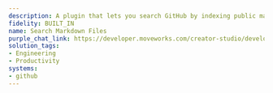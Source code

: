 ```yaml
---
description: A plugin that lets you search GitHub by indexing public markdown files.
fidelity: BUILT_IN
name: Search Markdown Files
purple_chat_link: https://developer.moveworks.com/creator-studio/developer-tools/purple-chat/?conversation=%7B%22startTimestamp%22%3A%2211%3A43%2BAM%22%2C%22messages%22%3A%5B%7B%22parts%22%3A%5B%7B%22richText%22%3A%22%3Cp%3EI+want+to+find+projects+that+use+the+term+%27Generative+AI%27%26nbsp%3B%3C%2Fp%3E%22%7D%5D%2C%22role%22%3A%22user%22%7D%2C%7B%22parts%22%3A%5B%7B%22reasoningSteps%22%3A%5B%7B%22richText%22%3A%22Searching+Github+for+repos+that+contain+%27Generative+AI%27+in+the+README%22%2C%22status%22%3A%22pending%22%7D%5D%7D%2C%7B%22richText%22%3A%22Here+are+a+few+repos+that+matched+your+search%3A%22%7D%2C%7B%22apiBlock%22%3A%7B%22code%22%3A%22%7B%5Cn++%5C%22items%5C%22%3A+%5B%5Cn++++%7B%5Cn++++++%5C%22name%5C%22%3A+%5C%22my-generative-ai-project%5C%22%2C%5Cn++++++%5C%22description%5C%22%3A+%5C%22A+project+exploring+generative+AI+techniques.%5C%22%2C%5Cn++++++%5C%22url%5C%22%3A+%5C%22https%3A%2F%2Fgithub.com%2Fuser%2Fmy-generative-ai-project%5C%22%5Cn++++%7D%2C%5Cn++++%7B%5Cn++++++%5C%22name%5C%22%3A+%5C%22ai-content-generator%5C%22%2C%5Cn++++++%5C%22description%5C%22%3A+%5C%22Generates+content+using+AI+models.%5C%22%2C%5Cn++++++%5C%22url%5C%22%3A+%5C%22https%3A%2F%2Fgithub.com%2Forg%2Fai-content-generator%5C%22%5Cn++++%7D%5Cn++%5D%5Cn%7D%22%2C%22connectorName%22%3A%22github%22%2C%22title%22%3A%22GET+%2Frepositories%3Fq%3DGenerative%2BAI%2Bin%3Areadme%22%7D%7D%5D%2C%22role%22%3A%22assistant%22%7D%5D%7D
solution_tags:
- Engineering
- Productivity
systems:
- github
---
```

